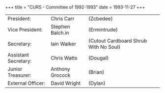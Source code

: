 +++
title = "CURS - Committee of 1992-1993"
date = 1993-11-27 
+++

| | | |
|-|-|-|
|President:| Chris Carr	|(Zcbedee) |
|Vice President:| Stephen Balch.in|	(Ermintrude) |
|Secretary:| Iain Walker	|(Cutout Cardboard Shrub With No Soul) |
|Assistant Secretary:|  Chris Watts	|	(Dougal) |
|Junior Treasurer: |Anthony Grocock	| (Brian)|
|External Officer:|David Wright		| (Dylan)|
